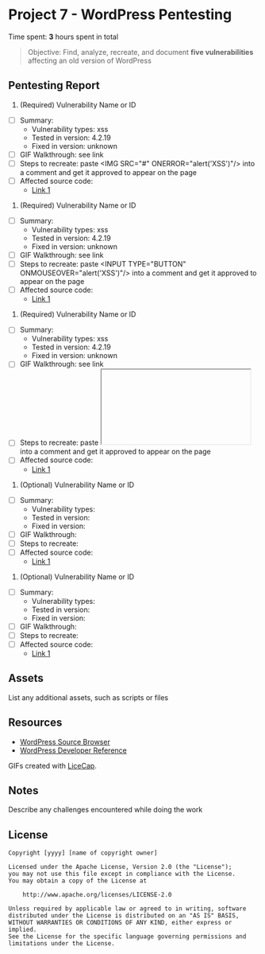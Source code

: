 # Project 7 - WordPress Pentesting

Time spent: **3** hours spent in total

> Objective: Find, analyze, recreate, and document **five vulnerabilities** affecting an old version of WordPress

## Pentesting Report

1. (Required) Vulnerability Name or ID
  - [ ] Summary: 
    - Vulnerability types: xss
    - Tested in version: 4.2.19
    - Fixed in version: unknown
  - [ ] GIF Walkthrough: see link
  - [ ] Steps to recreate: paste \<IMG SRC="#" ONERROR="alert('XSS')"/> into a comment and get it approved to appear on the page
  - [ ] Affected source code:
    - [Link 1](https://github.com/tom0000009/as7/blob/master/xss.gif)
1. (Required) Vulnerability Name or ID
  - [ ] Summary: 
    - Vulnerability types: xss
    - Tested in version: 4.2.19
    - Fixed in version: unknown
  - [ ] GIF Walkthrough: see link
  - [ ] Steps to recreate: paste \<INPUT TYPE="BUTTON" ONMOUSEOVER="alert('XSS')"/> into a comment and get it approved to appear on the page
  - [ ] Affected source code:
    - [Link 1](https://github.com/tom0000009/as7/blob/master/xssonmouseover.gif)
1. (Required) Vulnerability Name or ID
  - [ ] Summary: 
    - Vulnerability types: xss
    - Tested in version: 4.2.19
    - Fixed in version: unknown
  - [ ] GIF Walkthrough: see link
  - [ ] Steps to recreate: paste <IFRAME SRC="javascript:alert('XSS');"></IFRAME> into a comment and get it approved to appear on the page
  - [ ] Affected source code:
    - [Link 1](https://github.com/tom0000009/as7/blob/master/xssiframe.gif)
1. (Optional) Vulnerability Name or ID
  - [ ] Summary: 
    - Vulnerability types:
    - Tested in version:
    - Fixed in version: 
  - [ ] GIF Walkthrough: 
  - [ ] Steps to recreate: 
  - [ ] Affected source code:
    - [Link 1](https://core.trac.wordpress.org/browser/tags/version/src/source_file.php)
1. (Optional) Vulnerability Name or ID
  - [ ] Summary: 
    - Vulnerability types:
    - Tested in version:
    - Fixed in version: 
  - [ ] GIF Walkthrough: 
  - [ ] Steps to recreate: 
  - [ ] Affected source code:
    - [Link 1](https://core.trac.wordpress.org/browser/tags/version/src/source_file.php) 

## Assets

List any additional assets, such as scripts or files

## Resources

- [WordPress Source Browser](https://core.trac.wordpress.org/browser/)
- [WordPress Developer Reference](https://developer.wordpress.org/reference/)

GIFs created with [LiceCap](http://www.cockos.com/licecap/).

## Notes

Describe any challenges encountered while doing the work

## License

    Copyright [yyyy] [name of copyright owner]

    Licensed under the Apache License, Version 2.0 (the "License");
    you may not use this file except in compliance with the License.
    You may obtain a copy of the License at

        http://www.apache.org/licenses/LICENSE-2.0

    Unless required by applicable law or agreed to in writing, software
    distributed under the License is distributed on an "AS IS" BASIS,
    WITHOUT WARRANTIES OR CONDITIONS OF ANY KIND, either express or implied.
    See the License for the specific language governing permissions and
    limitations under the License.
